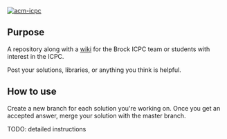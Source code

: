 [![acm-icpc](http://acm.ashland.edu/Images/master.gif "ACM-ICPC ECNA")](http://acm.ashland.edu/)

## Purpose

A repository along with a [wiki](https://github.com/BrockCSC/acm-icpc/wiki) for the Brock ICPC team or students with interest in the ICPC.

Post your solutions, libraries, or anything you think is helpful.


## How to use

Create a new branch for each solution you're working on. Once you get an accepted answer, merge your solution with the master branch.

TODO: detailed instructions